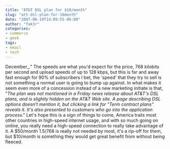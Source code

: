 ```yaml
---
title: "AT&T DSL plan for $10/month"
slug: "att-dsl-plan-for-10month"
date: "2007-06-19T14:09:55-06:00"
author: "fak3r"
categories:
- commerce
- geek
tags:
- email
- tech
---
```


December_." The speeds are what you'd expect for the price, 768 kilobits per second and upload speeds of up to 128 kbps, but this is far and away fast enough for 90% of subscribers I bet, the 'speed' that they try to sell is not something a normal user is going to bump up against.  In what makes it seem even more of a concession instead of a new marketing initiate is that, "_The plan was not mentioned in a Friday news release about AT&T's DSL plans, and is slightly hidden on the AT&T Web site. A page describing DSL options doesn't mention it, but clicking a link for "Term contract plans" reveals it. It's also presented to customers who go into the application process_."  Let's hope this is a sign of things to come, America trails most other countries in high-speed internet usage, and with so much going on online, you really need a high-speed connection to really take advantage of it.  A $50/month 1.5/768 is really not needed by most, it's a rip-off for them, but $10/month is something they would get great benefit from without being fleeced.
